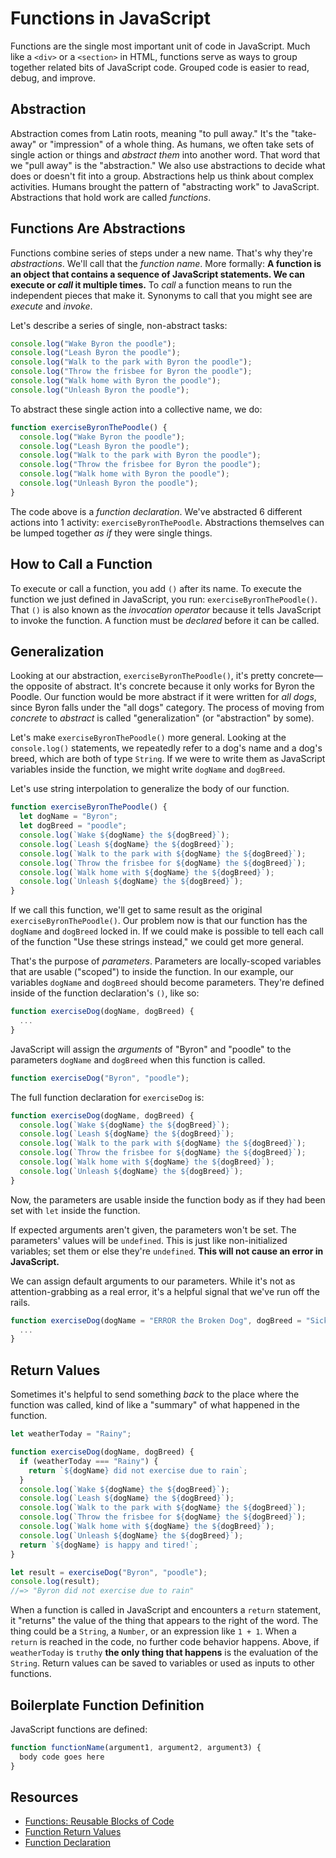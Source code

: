 # Functions in JavaScript

Functions are the single most important unit of code in JavaScript. Much like a `<div>` or a `<section>` in HTML, functions serve as ways to group together related bits of JavaScript code. Grouped code is easier to read, debug, and improve.

## Abstraction

Abstraction comes from Latin roots, meaning "to pull away." It's the "take-away" or "impression" of a whole thing. As humans, we often take sets of single action or things and _abstract them_ into another word. That word that we "pull away" is the "abstraction." We also use abstractions to decide what does or doesn't fit into a group. Abstractions help us think about complex activities. Humans brought the pattern of "abstracting work" to JavaScript. Abstractions that hold work are called _functions_.

## Functions Are Abstractions

Functions combine series of steps under a new name. That's why they're _abstractions_. We'll call that the _function name_. More formally: **A function is an object that contains a sequence of JavaScript statements. We can execute or _call_ it multiple times.** To _call_ a function means to run the independent pieces that make it. Synonyms to call that you might see are _execute_ and _invoke_.

Let's describe a series of single, non-abstract tasks:

```js
console.log("Wake Byron the poodle");
console.log("Leash Byron the poodle");
console.log("Walk to the park with Byron the poodle");
console.log("Throw the frisbee for Byron the poodle");
console.log("Walk home with Byron the poodle");
console.log("Unleash Byron the poodle");
```

To abstract these single action into a collective name, we do:

```js
function exerciseByronThePoodle() {
  console.log("Wake Byron the poodle");
  console.log("Leash Byron the poodle");
  console.log("Walk to the park with Byron the poodle");
  console.log("Throw the frisbee for Byron the poodle");
  console.log("Walk home with Byron the poodle");
  console.log("Unleash Byron the poodle");
}
```

The code above is a _function declaration_. We've abstracted 6 different actions into 1 activity: `exerciseByronThePoodle`. Abstractions themselves can be lumped together _as if_ they were single things.

## How to Call a Function

To execute or call a function, you add `()` after its name. To execute the function we just defined in JavaScript, you run: `exerciseByronThePoodle()`. That `()` is also known as the _invocation operator_ because it tells JavaScript to invoke the function. A function must be _declared_ before it can be called.

## Generalization

Looking at our abstraction, `exerciseByronThePoodle()`, it's pretty concrete—the opposite of abstract. It's concrete because it only works for Byron the Poodle. Our function would be more abstract if it were written for _all dogs_, since Byron falls under the "all dogs" category. The process of moving from _concrete_ to _abstract_ is called "generalization" (or "abstraction" by some).

Let's make `exerciseByronThePoodle()` more general. Looking at the `console.log()` statements, we repeatedly refer to a dog's name and a dog's breed, which are both of type `String`. If we were to write them as JavaScript variables inside the function, we might write `dogName` and `dogBreed`.

Let's use string interpolation to generalize the body of our function.

```js
function exerciseByronThePoodle() {
  let dogName = "Byron";
  let dogBreed = "poodle";
  console.log(`Wake ${dogName} the ${dogBreed}`);
  console.log(`Leash ${dogName} the ${dogBreed}`);
  console.log(`Walk to the park with ${dogName} the ${dogBreed}`);
  console.log(`Throw the frisbee for ${dogName} the ${dogBreed}`);
  console.log(`Walk home with ${dogName} the ${dogBreed}`);
  console.log(`Unleash ${dogName} the ${dogBreed}`);
}
```

If we call this function, we'll get to same result as the original `exerciseByronThePoodle()`. Our problem now is that our function has the `dogName` and `dogBreed` locked in. If we could make is possible to tell each call of the function "Use these strings instead," we could get more general.

That's the purpose of _parameters_. Parameters are locally-scoped variables that are usable ("scoped") to inside the function. In our example, our variables `dogName` and `dogBreed` should become parameters. They're defined inside of the function declaration's `()`, like so:

```js
function exerciseDog(dogName, dogBreed) {
  ...
}
```

JavaScript will assign the _arguments_ of "Byron" and "poodle" to the parameters `dogName` and `dogBreed` when this function is called.

```js
function exerciseDog("Byron", "poodle");
```

The full function declaration for `exerciseDog` is:

```js
function exerciseDog(dogName, dogBreed) {
  console.log(`Wake ${dogName} the ${dogBreed}`);
  console.log(`Leash ${dogName} the ${dogBreed}`);
  console.log(`Walk to the park with ${dogName} the ${dogBreed}`);
  console.log(`Throw the frisbee for ${dogName} the ${dogBreed}`);
  console.log(`Walk home with ${dogName} the ${dogBreed}`);
  console.log(`Unleash ${dogName} the ${dogBreed}`);
}
```

Now, the parameters are usable inside the function body as if they had been set with `let` inside the function.

If expected arguments aren't given, the parameters won't be set. The parameters' values will be `undefined`. This is just like non-initialized variables; set them or else they're `undefined`. **This will not cause an error in JavaScript.**

We can assign default arguments to our parameters. While it's not as attention-grabbing as a real error, it's a helpful signal that we've run off the rails.

```js
function exerciseDog(dogName = "ERROR the Broken Dog", dogBreed = "Sick Puppy") {
  ...
}
```

## Return Values

Sometimes it's helpful to send something _back_ to the place where the function was called, kind of like a "summary" of what happened in the function.

```js
let weatherToday = "Rainy";

function exerciseDog(dogName, dogBreed) {
  if (weatherToday === "Rainy") {
    return `${dogName} did not exercise due to rain`;
  }
  console.log(`Wake ${dogName} the ${dogBreed}`);
  console.log(`Leash ${dogName} the ${dogBreed}`);
  console.log(`Walk to the park with ${dogName} the ${dogBreed}`);
  console.log(`Throw the frisbee for ${dogName} the ${dogBreed}`);
  console.log(`Walk home with ${dogName} the ${dogBreed}`);
  console.log(`Unleash ${dogName} the ${dogBreed}`);
  return `${dogName} is happy and tired!`;
}

let result = exerciseDog("Byron", "poodle");
console.log(result);
//=> "Byron did not exercise due to rain"
```

When a function is called in JavaScript and encounters a `return` statement, it "returns" the value of the thing that appears to the right of the word. The thing could be a `String`, a `Number`, or an expression like `1 + 1`. When a `return` is reached in the code, no further code behavior happens. Above, if `weatherToday` is `truthy` **the only thing that happens** is the evaluation of the `String`. Return values can be saved to variables or used as inputs to other functions.

## Boilerplate Function Definition

JavaScript functions are defined:

```js
function functionName(argument1, argument2, argument3) {
  body code goes here
}
```

## Resources

- [Functions: Reusable Blocks of Code](https://developer.mozilla.org/en-US/docs/Learn/JavaScript/Building_blocks/Functions)
- [Function Return Values](https://developer.mozilla.org/en-US/docs/Learn/JavaScript/Building_blocks/Return_values)
- [Function Declaration](https://developer.mozilla.org/en-US/docs/Web/JavaScript/Reference/Statements/function)
